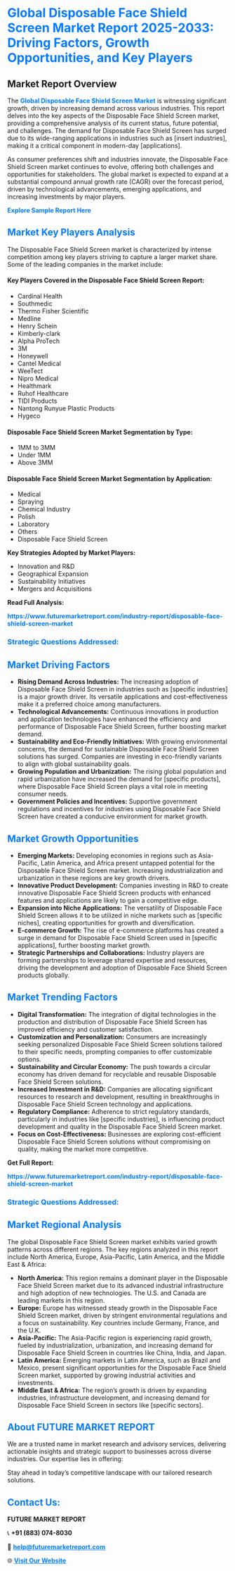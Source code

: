 <h1 style="color: #007BFF;">Global Disposable Face Shield Screen Market Report 2025-2033: Driving Factors, Growth Opportunities, and Key Players</h1>

<section id="overview">
<h2>Market Report Overview</h2>
<p>The <a href="https://www.futuremarketreport.com/industry-report/disposable-face-shield-screen-market" style="color: #007BFF; text-decoration: none;"><strong>Global Disposable Face Shield Screen Market</strong></a> is witnessing significant growth, driven by increasing demand across various industries. This report delves into the key aspects of the Disposable Face Shield Screen market, providing a comprehensive analysis of its current status, future potential, and challenges. The demand for Disposable Face Shield Screen has surged due to its wide-ranging applications in industries such as [insert industries], making it a critical component in modern-day [applications].</p>
<p>As consumer preferences shift and industries innovate, the Disposable Face Shield Screen market continues to evolve, offering both challenges and opportunities for stakeholders. The global market is expected to expand at a substantial compound annual growth rate (CAGR) over the forecast period, driven by technological advancements, emerging applications, and increasing investments by major players.</p>
</section>

<section id="overview">
<p><a href="https://www.futuremarketreport.com/request-sample/reportId=122032" style="color: #007BFF; text-decoration: none;"><strong>Explore Sample Report Here</strong></a></p>
</section>

<section id="key-players">
<h2 style="color: #007BFF;">Market Key Players Analysis</h2>
<p>The Disposable Face Shield Screen market is characterized by intense competition among key players striving to capture a larger market share. Some of the leading companies in the market include:</p>
<h4>Key Players Covered in the Disposable Face Shield Screen Report:</h4>
<ul><li>Cardinal Health</li><li>Southmedic</li><li>Thermo Fisher Scientific</li><li>Medline</li><li>Henry Schein</li><li>Kimberly-clark</li><li>Alpha ProTech</li><li>3M</li><li>Honeywell</li><li>Cantel Medical</li><li>WeeTect</li><li>Nipro Medical</li><li>Healthmark</li><li>Ruhof Healthcare</li><li>TIDI Products</li><li>Nantong Runyue Plastic Products</li><li>Hygeco</li></ul>
<h4>Disposable Face Shield Screen Market Segmentation by Type:</h4>
<ul><li>1MM to 3MM</li><li>Under 1MM</li><li>Above 3MM</li></ul>

<h4>Disposable Face Shield Screen Market Segmentation by Application:</h4>
<ul><li>Medical</li><li>Spraying</li><li>Chemical Industry</li><li>Polish</li><li>Laboratory</li><li>Others</li><li>Disposable Face Shield Screen</li></ul>
<p><strong>Key Strategies Adopted by Market Players:</strong></p>
<ul>
<li>Innovation and R&D</li>
<li>Geographical Expansion</li>
<li>Sustainability Initiatives</li>
<li>Mergers and Acquisitions</li>
</ul>
</section>

<section>
<p><strong>Read Full Analysis: </strong></p><a href="https://www.futuremarketreport.com/industry-report/disposable-face-shield-screen-market" style="color: #007BFF; text-decoration: none;"><strong>https://www.futuremarketreport.com/industry-report/disposable-face-shield-screen-market</strong></a>
<h3 style="color: #007BFF;">Strategic Questions Addressed:</h3>
</section>

<section id="driving-factors">
<h2 style="color: #007BFF;">Market Driving Factors</h2>
<ul>
<li><strong>Rising Demand Across Industries:</strong> The increasing adoption of Disposable Face Shield Screen in industries such as [specific industries] is a major growth driver. Its versatile applications and cost-effectiveness make it a preferred choice among manufacturers.</li>
<li><strong>Technological Advancements:</strong> Continuous innovations in production and application technologies have enhanced the efficiency and performance of Disposable Face Shield Screen, further boosting market demand.</li>
<li><strong>Sustainability and Eco-Friendly Initiatives:</strong> With growing environmental concerns, the demand for sustainable Disposable Face Shield Screen solutions has surged. Companies are investing in eco-friendly variants to align with global sustainability goals.</li>
<li><strong>Growing Population and Urbanization:</strong> The rising global population and rapid urbanization have increased the demand for [specific products], where Disposable Face Shield Screen plays a vital role in meeting consumer needs.</li>
<li><strong>Government Policies and Incentives:</strong> Supportive government regulations and incentives for industries using Disposable Face Shield Screen have created a conducive environment for market growth.</li>
</ul>
</section>

<section id="growth-opportunities">
<h2 style="color: #007BFF;">Market Growth Opportunities</h2>
<ul>
<li><strong>Emerging Markets:</strong> Developing economies in regions such as Asia-Pacific, Latin America, and Africa present untapped potential for the Disposable Face Shield Screen market. Increasing industrialization and urbanization in these regions are key growth drivers.</li>
<li><strong>Innovative Product Development:</strong> Companies investing in R&D to create innovative Disposable Face Shield Screen products with enhanced features and applications are likely to gain a competitive edge.</li>
<li><strong>Expansion into Niche Applications:</strong> The versatility of Disposable Face Shield Screen allows it to be utilized in niche markets such as [specific niches], creating opportunities for growth and diversification.</li>
<li><strong>E-commerce Growth:</strong> The rise of e-commerce platforms has created a surge in demand for Disposable Face Shield Screen used in [specific applications], further boosting market growth.</li>
<li><strong>Strategic Partnerships and Collaborations:</strong> Industry players are forming partnerships to leverage shared expertise and resources, driving the development and adoption of Disposable Face Shield Screen products globally.</li>
</ul>
</section>

<section id="trending-factors">
<h2 style="color: #007BFF;">Market Trending Factors</h2>
<ul>
<li><strong>Digital Transformation:</strong> The integration of digital technologies in the production and distribution of Disposable Face Shield Screen has improved efficiency and customer satisfaction.</li>
<li><strong>Customization and Personalization:</strong> Consumers are increasingly seeking personalized Disposable Face Shield Screen solutions tailored to their specific needs, prompting companies to offer customizable options.</li>
<li><strong>Sustainability and Circular Economy:</strong> The push towards a circular economy has driven demand for recyclable and reusable Disposable Face Shield Screen solutions.</li>
<li><strong>Increased Investment in R&D:</strong> Companies are allocating significant resources to research and development, resulting in breakthroughs in Disposable Face Shield Screen technology and applications.</li>
<li><strong>Regulatory Compliance:</strong> Adherence to strict regulatory standards, particularly in industries like [specific industries], is influencing product development and quality in the Disposable Face Shield Screen market.</li>
<li><strong>Focus on Cost-Effectiveness:</strong> Businesses are exploring cost-efficient Disposable Face Shield Screen solutions without compromising on quality, making the market more competitive.</li>
</ul>
</section>

<section>
<p><strong>Get Full Report: </strong></p><a href="https://www.futuremarketreport.com/industry-report/disposable-face-shield-screen-market" style="color: #007BFF; text-decoration: none;"><strong>https://www.futuremarketreport.com/industry-report/disposable-face-shield-screen-market</strong></a>
<h3 style="color: #007BFF;">Strategic Questions Addressed:</h3>
</section>


<section id="regional-analysis">
<h2 style="color: #007BFF;">Market Regional Analysis</h2>
<p>The global Disposable Face Shield Screen market exhibits varied growth patterns across different regions. The key regions analyzed in this report include North America, Europe, Asia-Pacific, Latin America, and the Middle East & Africa:</p>
<ul>
<li><strong>North America:</strong> This region remains a dominant player in the Disposable Face Shield Screen market due to its advanced industrial infrastructure and high adoption of new technologies. The U.S. and Canada are leading markets in this region.</li>
<li><strong>Europe:</strong> Europe has witnessed steady growth in the Disposable Face Shield Screen market, driven by stringent environmental regulations and a focus on sustainability. Key countries include Germany, France, and the U.K.</li>
<li><strong>Asia-Pacific:</strong> The Asia-Pacific region is experiencing rapid growth, fueled by industrialization, urbanization, and increasing demand for Disposable Face Shield Screen in countries like China, India, and Japan.</li>
<li><strong>Latin America:</strong> Emerging markets in Latin America, such as Brazil and Mexico, present significant opportunities for the Disposable Face Shield Screen market, supported by growing industrial activities and investments.</li>
<li><strong>Middle East & Africa:</strong> The region’s growth is driven by expanding industries, infrastructure development, and increasing demand for Disposable Face Shield Screen in sectors like [specific sectors].</li>
</ul>
</section>

<footer>
<h2 style="color: #007BFF;">About FUTURE MARKET REPORT</h2>
<p>We are a trusted name in market research and advisory services, delivering actionable insights and strategic support to businesses across diverse industries. Our expertise lies in offering:</p>

<p>Stay ahead in today’s competitive landscape with our tailored research solutions.</p>

<h2 style="color: #007BFF;">Contact Us:</h2>
<p><strong>FUTURE MARKET REPORT</strong></p>
<p>📞 <strong>+91 (883) 074-8030</strong></p>
<p>📧 <strong><a href="mailto:help@futuremarketreport.com" style="color: #007BFF;">help@futuremarketreport.com</a></strong></p>
<p>🌐 <strong><a href="https://www.futuremarketreport.com/" style="color: #007BFF;">Visit Our Website</a></strong></p>
</footer>